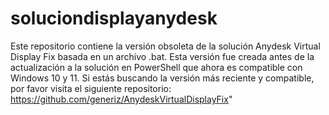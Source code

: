 # soluciondisplayanydesk
Este repositorio contiene la versión obsoleta de la solución Anydesk Virtual Display Fix basada en un archivo .bat. Esta versión fue creada antes de la actualización a la solución en PowerShell que ahora es compatible con Windows 10 y 11. Si estás buscando la versión más reciente y compatible, por favor visita el siguiente repositorio: https://github.com/generiz/AnydeskVirtualDisplayFix"
